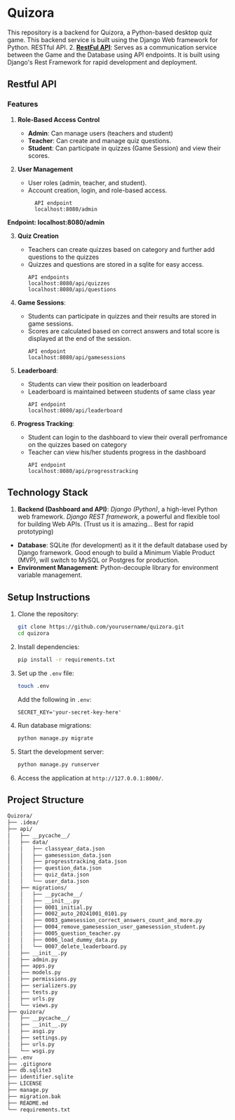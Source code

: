 

# Quizora

This repository is a backend for Quizora, a Python-based desktop quiz game. This backend service is built using the Django Web framework for Python. 
 RESTful API. 
2. **[RestFul API](#restful-api)**: Serves as a communication service between the Game and the Database using API endpoints. It is built using Django's Rest Framework for rapid development and deployment.

## Restful API
### Features
1. **Role-Based Access Control**
	  - **Admin**: Can manage users (teachers and student)
	  - **Teacher**: Can create and manage quiz questions.
	  - **Student**: Can participate in quizzes (Game Session) and view their scores.
  
2. **User Management**
	  -  User roles (admin, teacher, and student).
	  -  Account creation, login, and role-based access. 
		  ```  
			API endpoint
			localhost:8080/admin  
			``` 
**Endpoint: localhost:8080/admin**
  
3.  **Quiz Creation**
	  - Teachers can create quizzes based on category and further add questions to the quizzes
	  - Quizzes and questions are stored in a sqlite for easy access.
		```  
		API endpoints 
		localhost:8080/api/quizzes  
		localhost:8080/api/questions
		``` 

4. **Game Sessions**:
	  - Students can participate in quizzes and their results are stored in game sessions.
	  - Scores are calculated based on correct answers and total score is displayed at the end of the session.
		  ```  
		API endpoint 
		localhost:8080/api/gamesessions  
		``` 

5. **Leaderboard**:
	- Students can view their position on leaderboard
	- Leaderboard is maintained between students of same class year
		 ```  
		API endpoint 
		localhost:8080/api/leaderboard 
		``` 
6. **Progress Tracking**:
	- Student can login to the dashboard to view their overall perfromance on the quizzes based on category 
	- Teacher can view his/her students progress in the dashboard 
		 ```  
		API endpoint 
		localhost:8080/api/progresstracking  
		``` 


## Technology Stack

1.  **Backend (Dashboard and API)**: _Django (Python)_, a high-level Python web framework.  _Django REST framework_, a powerful and flexible tool for building Web APIs. (Trust us it is amazing... Best for rapid prototyping)
- **Database**: SQLite (for development) as it it the default database used by Django framework. Good enough to build a Minimum Viable Product (MVP), will switch to MySQL or Postgres for production.
- **Environment Management**: Python-decouple library for environment variable management.

## Setup Instructions

1. Clone the repository:
   ```bash
   git clone https://github.com/yourusername/quizora.git
   cd quizora
   ```

2. Install dependencies:
   ```bash
   pip install -r requirements.txt
   ```

3. Set up the `.env` file:
   ```bash
   touch .env
   ```

   Add the following in `.env`:
   ```
   SECRET_KEY='your-secret-key-here'
   ```

4. Run database migrations:
   ```bash
   python manage.py migrate
   ```

5. Start the development server:
   ```bash
   python manage.py runserver
   ```

6. Access the application at `http://127.0.0.1:8000/`.

## Project Structure
```bash
Quizora/
├── .idea/
├── api/
│   ├── __pycache__/
│   ├── data/
│   │   ├── classyear_data.json
│   │   ├── gamesession_data.json
│   │   ├── progresstracking_data.json
│   │   ├── question_data.json
│   │   ├── quiz_data.json
│   │   └── user_data.json
│   ├── migrations/
│   │   ├── __pycache__/
│   │   ├── __init__.py
│   │   ├── 0001_initial.py
│   │   ├── 0002_auto_20241001_0101.py
│   │   ├── 0003_gamesession_correct_answers_count_and_more.py
│   │   ├── 0004_remove_gamesession_user_gamesession_student.py
│   │   ├── 0005_question_teacher.py
│   │   ├── 0006_load_dummy_data.py
│   │   └── 0007_delete_leaderboard.py
│   ├── __init__.py
│   ├── admin.py
│   ├── apps.py
│   ├── models.py
│   ├── permissions.py
│   ├── serializers.py
│   ├── tests.py
│   ├── urls.py
│   └── views.py
├── quizora/
│   ├── __pycache__/
│   ├── __init__.py
│   ├── asgi.py
│   ├── settings.py
│   ├── urls.py
│   └── wsgi.py
├── .env
├── .gitignore
├── db.sqlite3
├── identifier.sqlite
├── LICENSE
├── manage.py
├── migration.bak
├── README.md
└── requirements.txt

```
